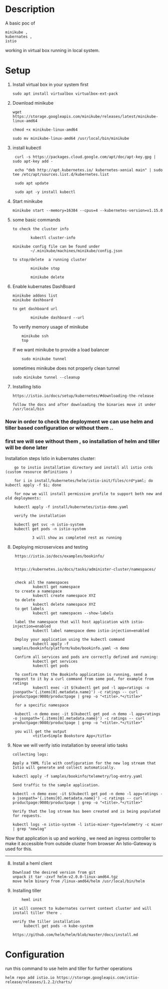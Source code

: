 # Description

A basic poc of

    minikube , 
    kubernates , 
    istio 

working in virtual box running in local system.

# Setup

1.  Install virtual box in your system first 

        sudo apt install virtualbox virtualbox-ext-pack

2.  Download minikube

        wget https://storage.googleapis.com/minikube/releases/latest/minikube-linux-amd64

        chmod +x minikube-linux-amd64

        sudo mv minikube-linux-amd64 /usr/local/bin/minikube

3. install kubectl

        curl -s https://packages.cloud.google.com/apt/doc/apt-key.gpg | sudo apt-key add -

        echo "deb http://apt.kubernetes.io/ kubernetes-xenial main" | sudo tee /etc/apt/sources.list.d/kubernetes.list

        sudo apt update

        sudo apt -y install kubectl

4.  Start minikube

        minikube start --memory=16384 --cpus=4 --kubernetes-version=v1.15.0

5.  some basic commands

        to check the cluster info
        
                kubectl cluster-info
        
        minikube config file can be found under
                ~/.minikube/machines/minikube/config.json

        to stop/delete  a running cluster

                minikube stop 

                minikube delete


6.  Enable kubernates DashBoard

        minikube addons list
        minikube dashboard

        to get dashboard url 

                minikube dashboard --url


    To verify memory usage of minikube 

            minikube ssh
            top

    If we want minikube to provide a load balancer 

            sudo minikube tunnel 

    sometimes minikube does not properly clean tunnel 

        sudo minikube tunnel --cleanup

7.  Installing Istio

        https://istio.io/docs/setup/kubernetes/#downloading-the-release

        follow the docs and after downloading the binaries move it under /usr/local/bin


###  Now in order to check the deployment we can use helm and tiller based configuration or without them ..

### first we will see without them , so installation of helm and tiller will be done later

Installation steps Istio in kubernates cluster:

        go to instio installation directory and install all istio crds (custom resource definitions )
        
        for i in install/kubernetes/helm/istio-init/files/crd*yaml; do kubectl apply -f $i; done

        for now we will install permissive profile to support both new and old deployments:

        kubectl apply -f install/kubernetes/istio-demo.yaml

        verify the installation

        kubectl get svc -n istio-system
        kubectl get pods -n istio-system

                3 will show as completed rest as running
        


8. Deploying microservices and testing 

        https://istio.io/docs/examples/bookinfo/


        https://kubernetes.io/docs/tasks/administer-cluster/namespaces/
        

        check all the namespaces
                kubectl get namespace
        to create a namespace
                kubectl create namespace XYZ
        to delete 
                kubectl delete namespace XYZ
        to get labels
                kubectl get namespaces --show-labels

        label the namespace that will host application with istio-injection=enabled
                kubectl label namespace demo istio-injection=enabled
        
        Deploy your application using the kubectl command
                kubectl apply -f samples/bookinfo/platform/kube/bookinfo.yaml -n demo

        Confirm all services and pods are correctly defined and running:
                kubectl get services
                kubectl get pods
        
        To confirm that the Bookinfo application is running, send a request to it by a curl command from some pod, for example from ratings
                kubectl exec -it $(kubectl get pod -l app=ratings -o jsonpath='{.items[0].metadata.name}') -c ratings -- curl productpage:9080/productpage | grep -o "<title>.*</title>"

        for a specific namespace 

        kubectl -n demo exec -it $(kubectl get pod -n demo -l app=ratings -o jsonpath='{.items[0].metadata.name}') -c ratings -- curl productpage:9080/productpage | grep -o "<title>.*</title>"
        
        you will get the output 
                <title>Simple Bookstore App</title>


9.  Now we will verify istio installation by several istio tasks

        collecting logs:
        
        Apply a YAML file with configuration for the new log stream that Istio will generate and collect automatically.

        kubectl apply -f samples/bookinfo/telemetry/log-entry.yaml

        Send traffic to the sample application.

        kubectl -n demo exec -it $(kubectl get pod -n demo -l app=ratings -o jsonpath='{.items[0].metadata.name}') -c ratings -- curl productpage:9080/productpage | grep -o "<title>.*</title>"

        Verify that the log stream has been created and is being populated for requests.

        kubectl logs -n istio-system -l istio-mixer-type=telemetry -c mixer | grep "newlog"

Now that application is up and working , we need an ingress controller to make it accessible from outside cluster from browser
        An Istio-Gateway is used for this.



---



8.  Install a heml client

        Download the desired version from git 
        unpack it tar -zxvf helm-v2.0.0-linux-amd64.tgz
        move helm binary from /linux-amd64/helm /usr/local/bin/helm

9.  Installing tiller

            heml init

        it will connect to kubernates current context cluster and will install tiller there .

        verify the tiller installation
             kubectl get pods -n kube-system

        https://github.com/helm/helm/blob/master/docs/install.md

# Configuration

run this command to use helm and tiller for further operations

    helm repo add istio.io https://storage.googleapis.com/istio-release/releases/1.2.2/charts/


